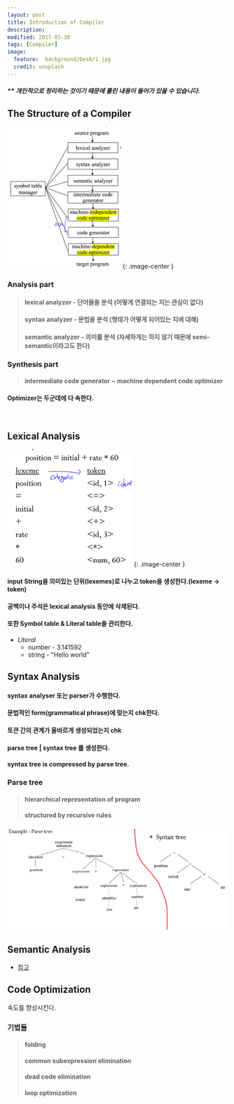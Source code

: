 ```yaml
---
layout: post
title: Introduction of Compiler
description:
modified: 2017-03-30
tags: [Compiler]
image:
  feature:  background/Desk/1.jpg
  credit: unsplash
---
```

##### ** 개인적으로 정리하는 것이기 때문에 틀린 내용이 들어가 있을 수 있습니다.

## The Structure of a Compiler

![structure](/images/compiler/structureCompiler.png)
{: .image-center }

### Analysis part
> #### lexical analyzer - 단어들을 분석 (어떻게 연결되는 지는 관심이 없다)
> #### syntax analyzer - 문법을 분석 (형태가 어떻게 되어있는 지에 대해)
> #### semantic analyzer - 의미를 분석 (자세하게는 하지 않기 때문에 semi-semantic이라고도 한다)

### Synthesis part
> #### intermediate code generator ~ machine dependent code optimizer

#### Optimizer는 두군데에 다 속한다.
<br />

## Lexical Analysis

![lexical](/images/compiler/lexical.png)
{: .image-center }

#### input String을 의미있는 단위(lexemes)로 나누고 token을 생성한다.(lexeme -> token)
#### 공백이나 주석은 lexical analysis 동안에 삭제된다.
#### 또한 Symbol table & Literal table을 관리한다.

* *Literal*
    * number - 3.141592
    * string - "Hello world"

## Syntax Analysis

#### syntax analyser 또는 parser가 수행한다.
#### 문법적인 form(grammatical phrase)에 맞는지 chk한다.
#### 토큰 간의 관계가 올바르게 생성되었는지 chk
#### parse tree | syntax tree 를 생성한다.
#### syntax tree is compressed by parse tree.

### Parse tree
> #### hierarchical representation of program
> #### structured by recursive rules

![parse & syntax tree](/images/compiler/parse_syntax_tree.png)

## Semantic Analysis
* [참고](http://untitledtblog.tistory.com/9)

## Code Optimization
속도를 향상시킨다.

### 기법들
> #### folding
> #### common subexpression elimination
> #### dead code elimination
> #### loop optimization
